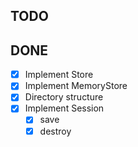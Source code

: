 ## TODO


## DONE

- [x] Implement Store
- [x] Implement MemoryStore
- [x] Directory structure
- [x] Implement Session
  - [x] save
  - [x] destroy